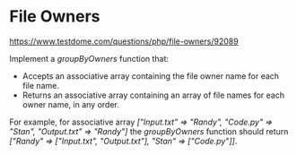 # File Owners

https://www.testdome.com/questions/php/file-owners/92089

Implement a _groupByOwners_ function that:

* Accepts an associative array containing the file owner name for each file name.
* Returns an associative array containing an array of file names for each owner name, in any order.

For example, for associative array _["Input.txt" => "Randy", "Code.py" => "Stan", "Output.txt" => "Randy"]_ the _groupByOwners_ function should return _["Randy" => ["Input.txt", "Output.txt"], "Stan" => ["Code.py"]]_.
